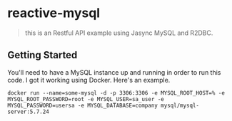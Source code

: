 # reactive-mysql
> this is an Restful API example using Jasync MySQL and R2DBC.

## Getting Started

You'll need to have a MySQL instance up and running in order to run this code. I got it working using Docker. Here's an example.

`docker run --name=some-mysql -d -p 3306:3306 -e MYSQL_ROOT_HOST=% -e MYSQL_ROOT_PASSWORD=root -e MYSQL_USER=sa_user -e MYSQL_PASSWORD=usersa -e MYSQL_DATABASE=company mysql/mysql-server:5.7.24`
